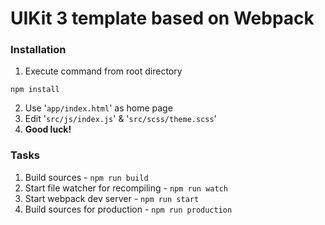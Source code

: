 # UIKit 3 template based on Webpack

### Installation

1. Execute command from root directory
```
npm install
```
2. Use '`app/index.html`' as home page
3. Edit '`src/js/index.js`' & '`src/scss/theme.scss`'
4. **Good luck!**

### Tasks

1. Build sources - ```npm run build```
2. Start file watcher for recompiling - ```npm run watch```
3. Start webpack dev server - ```npm run start```
4. Build sources for production - ```npm run production```
